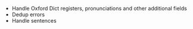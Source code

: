 * Handle Oxford Dict registers, pronunciations and other additional fields
* Dedup errors
* Handle sentences
